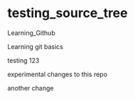# testing_source_tree
Learning_Github


Learning git basics


testing 123


experimental changes to this repo

another change

